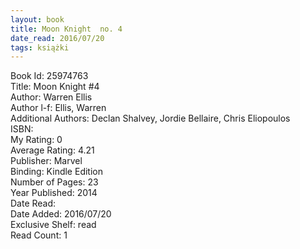 ```yaml
---
layout: book
title: Moon Knight  no. 4
date_read: 2016/07/20
tags: książki
---
```


Book Id: 25974763<br />
Title: Moon Knight #4<br />
Author: Warren Ellis<br />
Author l-f: Ellis, Warren<br />
Additional Authors: Declan Shalvey, Jordie Bellaire, Chris Eliopoulos<br />
ISBN: <br />
My Rating: 0<br />
Average Rating: 4.21<br />
Publisher: Marvel<br />
Binding: Kindle Edition<br />
Number of Pages: 23<br />
Year Published: 2014<br />
Date Read: <br />
Date Added: 2016/07/20<br />
Exclusive Shelf: read<br />
Read Count: 1<br />


